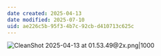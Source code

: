 ```yaml
---
date created: 2025-04-13
date modified: 2025-07-10
uid: ae226c5b-95f3-4b7c-92cb-d410713c625c
---
```


![CleanShot 2025-04-13 at 01.53.49@2x.png|1000](https://imagehosting4picgo.oss-cn-beijing.aliyuncs.com/imagehosting/fix-dir%2Fmedia%2Fmedia_qZhatjbmNx%2F2025%2F04%2F13%2F01-54-23-a4dfc8501dc1fadfabd20a45cb60c7eb-CleanShot%202025-04-13%20at%2001.53.49-2x-a6400c.png)
